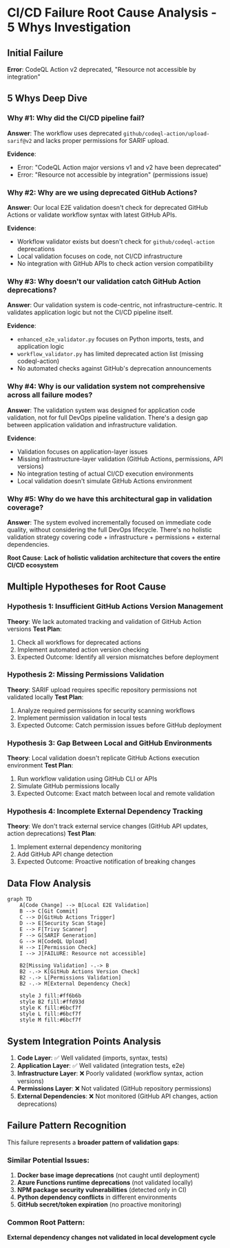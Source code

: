 # CI/CD Failure Root Cause Analysis - 5 Whys Investigation

## Initial Failure
**Error**: CodeQL Action v2 deprecated, "Resource not accessible by integration" 

## 5 Whys Deep Dive

### Why #1: Why did the CI/CD pipeline fail?
**Answer**: The workflow uses deprecated `github/codeql-action/upload-sarif@v2` and lacks proper permissions for SARIF upload.

**Evidence**: 
- Error: "CodeQL Action major versions v1 and v2 have been deprecated"
- Error: "Resource not accessible by integration" (permissions issue)

### Why #2: Why are we using deprecated GitHub Actions?
**Answer**: Our local E2E validation doesn't check for deprecated GitHub Actions or validate workflow syntax with latest GitHub APIs.

**Evidence**: 
- Workflow validator exists but doesn't check for `github/codeql-action` deprecations
- Local validation focuses on code, not CI/CD infrastructure
- No integration with GitHub APIs to check action version compatibility

### Why #3: Why doesn't our validation catch GitHub Action deprecations?
**Answer**: Our validation system is code-centric, not infrastructure-centric. It validates application logic but not the CI/CD pipeline itself.

**Evidence**:
- `enhanced_e2e_validator.py` focuses on Python imports, tests, and application logic
- `workflow_validator.py` has limited deprecated action list (missing codeql-action)
- No automated checks against GitHub's deprecation announcements

### Why #4: Why is our validation system not comprehensive across all failure modes?
**Answer**: The validation system was designed for application code validation, not for full DevOps pipeline validation. There's a design gap between application validation and infrastructure validation.

**Evidence**:
- Validation focuses on application-layer issues
- Missing infrastructure-layer validation (GitHub Actions, permissions, API versions)
- No integration testing of actual CI/CD execution environments
- Local validation doesn't simulate GitHub Actions environment

### Why #5: Why do we have this architectural gap in validation coverage?
**Answer**: The system evolved incrementally focused on immediate code quality, without considering the full DevOps lifecycle. There's no holistic validation strategy covering code + infrastructure + permissions + external dependencies.

**Root Cause**: **Lack of holistic validation architecture that covers the entire CI/CD ecosystem**

## Multiple Hypotheses for Root Cause

### Hypothesis 1: Insufficient GitHub Actions Version Management
**Theory**: We lack automated tracking and validation of GitHub Action versions
**Test Plan**: 
1. Check all workflows for deprecated actions
2. Implement automated action version checking
3. Expected Outcome: Identify all version mismatches before deployment

### Hypothesis 2: Missing Permissions Validation 
**Theory**: SARIF upload requires specific repository permissions not validated locally
**Test Plan**:
1. Analyze required permissions for security scanning workflows
2. Implement permission validation in local tests
3. Expected Outcome: Catch permission issues before GitHub deployment

### Hypothesis 3: Gap Between Local and GitHub Environments
**Theory**: Local validation doesn't replicate GitHub Actions execution environment
**Test Plan**:
1. Run workflow validation using GitHub CLI or APIs
2. Simulate GitHub permissions locally
3. Expected Outcome: Exact match between local and remote validation

### Hypothesis 4: Incomplete External Dependency Tracking
**Theory**: We don't track external service changes (GitHub API updates, action deprecations)
**Test Plan**:
1. Implement external dependency monitoring
2. Add GitHub API change detection
3. Expected Outcome: Proactive notification of breaking changes

## Data Flow Analysis

```mermaid
graph TD
    A[Code Change] --> B[Local E2E Validation]
    B --> C[Git Commit]
    C --> D[GitHub Actions Trigger]
    D --> E[Security Scan Stage]
    E --> F[Trivy Scanner]
    F --> G[SARIF Generation]
    G --> H[CodeQL Upload]
    H --> I[Permission Check]
    I --> J[FAILURE: Resource not accessible]
    
    B2[Missing Validation] -.-> B
    B2 -.-> K[GitHub Actions Version Check]
    B2 -.-> L[Permissions Validation]
    B2 -.-> M[External Dependency Check]
    
    style J fill:#ff6b6b
    style B2 fill:#ffd93d
    style K fill:#6bcf7f
    style L fill:#6bcf7f
    style M fill:#6bcf7f
```

## System Integration Points Analysis

1. **Code Layer**: ✅ Well validated (imports, syntax, tests)
2. **Application Layer**: ✅ Well validated (integration tests, e2e)
3. **Infrastructure Layer**: ❌ Poorly validated (workflow syntax, action versions)
4. **Permissions Layer**: ❌ Not validated (GitHub repository permissions)
5. **External Dependencies**: ❌ Not monitored (GitHub API changes, action deprecations)

## Failure Pattern Recognition

This failure represents a **broader pattern of validation gaps**:

### Similar Potential Issues:
1. **Docker base image deprecations** (not caught until deployment)
2. **Azure Functions runtime deprecations** (not validated locally)
3. **NPM package security vulnerabilities** (detected only in CI)
4. **Python dependency conflicts** in different environments
5. **GitHub secret/token expiration** (no proactive monitoring)

### Common Root Pattern:
**External dependency changes not validated in local development cycle**
